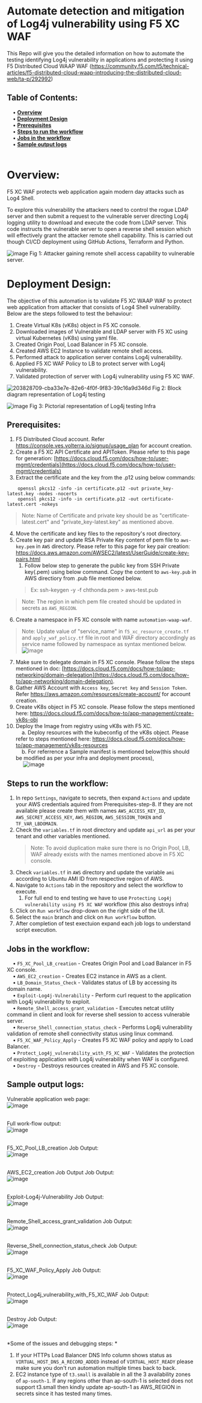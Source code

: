 # Automate detection and mitigation of Log4j vulnerability using F5 XC WAF

This Repo will give you the detailed information on how to automate the testing identifying Log4j vulnerability in applications and protecting it using F5 Distributed Cloud WAAP WAF
(https://community.f5.com/t5/technical-articles/f5-distributed-cloud-waap-introducing-the-distributed-cloud-web/ta-p/292992)

**Table of Contents:** <br />
---
&nbsp;&nbsp;&nbsp;&nbsp;•	**[Overview](#Overview)** <br />
&nbsp;&nbsp;&nbsp;&nbsp;•	**[Deployment Design](#Deployment-Design)** <br />
&nbsp;&nbsp;&nbsp;&nbsp;•	**[Prerequisites](#Prerequisites)** <br />
&nbsp;&nbsp;&nbsp;&nbsp;•	**[Steps to run the workflow](#Steps-to-run-the-workflow)** <br />
&nbsp;&nbsp;&nbsp;&nbsp;•	**[Jobs in the workflow](#Jobs-in-the-workflow)** <br />
&nbsp;&nbsp;&nbsp;&nbsp;•	**[Sample output logs](#Sample-output-logs)** <br />
<br />

# Overview:
F5 XC WAF protects web application again modern day attacks such as Log4 Shell. 

To explore this vulnerability the attackers need to control the rogue LDAP server and then submit a request to the vulnerable server directing Log4j logging utility  to download and execute the code from LDAP server. This code instructs the vulnerable server to open a reverse shell session which will effectively grant the attacker remote shell capability. This is carried out though CI/CD deployment using GitHub Actions, Terraform and Python.

![image](https://user-images.githubusercontent.com/115977670/203781465-8a7c8979-d594-4269-942f-7883f72bd544.png)
Fig 1: Attacker gaining remote shell access capability to vulnerable server. 

# Deployment Design:
The objective of this automation is to validate F5 XC WAAP WAF to protect web application from attacker that consists of Log4 Shell vulnerability. <br />
Below are the steps followed to test the behaviour: <br />
1. Create Virtual K8s (vK8s) object in F5 XC console. 
2. Downloaded images of Vulnerable and LDAP server with F5 XC using virtual Kubernetes (vK8s) using yaml file. 
3. Created Origin Pool, Load Balancer in F5 XC console. 
4. Created AWS EC2 Instance to validate remote shell access. 
5. Performed attack to application server contains Log4j vulnerability.  
6. Applied F5 XC WAF Policy to LB to protect server with Log4j vulnerability. 
7. Validated protection of server with Log4j vulnerability using F5 XC WAF. 


![203828709-cba33e7e-82e6-4f0f-9f83-39c16a9d346d](https://user-images.githubusercontent.com/115977670/207570890-7efea518-b99d-4502-b63a-cb1b4e2d7779.png)
Fig 2: Block diagram representation of Log4j testing

![image](https://user-images.githubusercontent.com/115977670/205885212-ff439216-20ba-42a5-afbb-f1f074f000f0.png)
Fig 3: Pictorial representation of Log4j testing Infra

**Prerequisites:**<br />
---
1.	F5 Distributed Cloud account. Refer https://console.ves.volterra.io/signup/usage_plan for account creation. <br />
2.	Create a F5 XC API Certificate and APIToken. Please refer to this page for generation: [https://docs.cloud.f5.com/docs/how-to/user-mgmt/credentials](https://docs.cloud.f5.com/docs/how-to/user-mgmt/credentials) <br />
3.	Extract the certificate and the key from the .p12 using below commands: <br />
```
    openssl pkcs12 -info -in certificate.p12 -out private_key-latest.key -nodes -nocerts
    openssl pkcs12 -info -in certificate.p12 -out certificate-latest.cert -nokeys
```
> Note: Name of Certificate and private key should be as "certificate-latest.cert" and "private_key-latest.key" as mentioned above. <br />

4.	Move the certificate and key files to the repository's root directory. <br />
5.  Create key pair and update RSA Private Key content of pem file to `aws-key.pem` in  `AWS` directory. Please refer to this page for key pair creation: https://docs.aws.amazon.com/AWSEC2/latest/UserGuide/create-key-pairs.html <br />
    1. Follow below step to generate the public key from SSH Private key(.pem) using below command. Copy the content to `aws-key.pub` in AWS directiory from .pub file mentioned below. <br /> 
    > Ex: ssh-keygen -y -f chthonda.pem > aws-test.pub <br />
> Note: The region in which pem file created should be updated in secrets as `AWS_REGION`.
6.  Create a namespace in F5 XC console with name `automation-waap-waf`. <br />
> Note: Update value of "service_name" in `f5_xc_resource_create.tf` and `apply_waf_policy.tf` file in root and WAF directory accordingly as service name followed by namespace as syntax mentioned below. <br />
> ![image](https://user-images.githubusercontent.com/115977670/207538024-69871fc7-2652-4b03-b693-1952daad1144.png) <br />
7.	Make sure to delegate domain in F5 XC console. Please follow the steps mentioned in doc: [https://docs.cloud.f5.com/docs/how-to/app-networking/domain-delegation](https://docs.cloud.f5.com/docs/how-to/app-networking/domain-delegation). <br />
8.	Gather AWS Account with `Access key`, `Secret key` and `Session Token`. Refer https://aws.amazon.com/resources/create-account/ for account creation. <br />
9.  Create vK8s object in F5 XC console. Please follow the steps mentioned here: https://docs.cloud.f5.com/docs/how-to/app-management/create-vk8s-obj
10.  Deploy the Image from registry using vK8s with F5 XC. <br />
&nbsp;&nbsp;&nbsp;&nbsp;a. Deploy resources with the kubeconfig of the vK8s object. Please refer to steps mentioned here: https://docs.cloud.f5.com/docs/how-to/app-management/vk8s-resources <br />
&nbsp;&nbsp;&nbsp;&nbsp;b. For referrence a Sample manifest is mentioned below(this should be modified as per your infra and deployment process), <br />
&nbsp;&nbsp;&nbsp;&nbsp; ![image](https://user-images.githubusercontent.com/115977670/205064286-f9b451a9-5f8f-4040-983b-70d9014452d8.png)


 
**Steps to run the workflow:**<br />
---
1.	In repo `Settings`, navigate to secrets, then expand `Actions` and update your AWS credentials aquired from Prerequisites-step-8. 
    If they are not available please create them with names `AWS_ACCESS_KEY_ID`, `AWS_SECRET_ACCESS_KEY`, `AWS_REGION`, `AWS_SESSION_TOKEN` and `TF_VAR_LBDOMAIN`. <br />
2.	Check the `variables.tf` in root directory and update `api_url` as per your tenant and other variables mentioned. <br />
    > Note: To avoid duplication make sure there is no Origin Pool, LB, WAF already exists with the names mentioned above in F5 XC console. <br />
3.  Check `variables.tf` in `AWS` directory and update the variable `ami` according to Ubuntu AMI ID from respective region of AWS. 
4.	Navigate to `Actions` tab in the repository and select the workflow to execute. <br />
    1. For full end to end testing we have to use `Protecting Log4j vulnerability using F5 XC WAF` workflow (this also destroys infra)
5.  Click on `Run workflow` drop-down on the right side of the UI. <br />
6.  Select the `main` branch and click on `Run workflow` button.  <br />
7.  After completion of test exectuion expand each job logs to understand script execution. <br />
    
**Jobs in the workflow:**<br />
---
&nbsp;&nbsp;&nbsp;&nbsp;• `F5_XC_Pool_LB_creation` - Creates Origin Pool and Load Balancer in F5 XC console. <br />
&nbsp;&nbsp;&nbsp;&nbsp;• `AWS_EC2_creation` - Creates EC2 instance in AWS as a client. <br />
&nbsp;&nbsp;&nbsp;&nbsp;• `LB_Domain_Status_Check` - Validates status of LB by accessing its domain name. <br />
&nbsp;&nbsp;&nbsp;&nbsp;• `Exploit-Log4j-Vulnerability` - Perform curl request to the application with Log4j vulnerability to exploit. <br />
&nbsp;&nbsp;&nbsp;&nbsp;• `Remote_Shell_access_grant_validation` - Executes netcat utility command in client and look for reverse shell session to access vulnerable server. <br /> 
&nbsp;&nbsp;&nbsp;&nbsp;• `Reverse_Shell_connection_status_check` - Performs Log4j vulnerability validation of remote shell connectivity status using linux command. <br /> 
&nbsp;&nbsp;&nbsp;&nbsp;• `F5_XC_WAF_Policy_Apply` - Creates F5 XC WAF policy and apply to Load Balancer. <br /> 
&nbsp;&nbsp;&nbsp;&nbsp;• `Protect_Log4j_vulnerability_with_F5_XC_WAF` - Validates the protection of exploiting application with Log4j vulnerability when WAF is configured. <br /> 
&nbsp;&nbsp;&nbsp;&nbsp;• `Destroy` - Destroys resources created in AWS and F5 XC console. 

**Sample output logs:**<br />
---
Vulnerable application web page: <br />
![image](https://user-images.githubusercontent.com/115977670/204262129-6e1be556-b7fc-42ad-9a5d-b319e674997f.png) <br />
<br />

Full work-flow output: <br />
![image](https://user-images.githubusercontent.com/115977670/207567140-ab3ea6cf-48c5-4d4c-835f-b673518afee0.png) <br />
<br />


F5_XC_Pool_LB_creation Job Output: <br />
![image](https://user-images.githubusercontent.com/115977670/205905590-9fce7094-1e31-404a-b4c4-5a3064e80b2c.png) <br />
<br />

AWS_EC2_creation Job Output Job Output: <br />
![image](https://user-images.githubusercontent.com/115977670/205905842-d58691d9-b078-4045-8211-ad2cf6d17acb.png) <br />
<br />

Exploit-Log4j-Vulnerability Job Output: <br />
![image](https://user-images.githubusercontent.com/115977670/205906229-9066883a-baf7-4f85-90c7-ae7d84930f11.png) <br />
<br />

Remote_Shell_access_grant_validation Job Output: <br />
![image](https://user-images.githubusercontent.com/115977670/205906357-0e27983a-00b0-44f7-a8a0-0055ecf47b4d.png) <br />
<br />

Reverse_Shell_connection_status_check Job Output: <br />
![image](https://user-images.githubusercontent.com/115977670/205906506-078cf3ee-e695-417c-af0f-de27dfa3ec12.png) <br />
<br />

F5_XC_WAF_Policy_Apply Job Output: <br />
![image](https://user-images.githubusercontent.com/115977670/205906666-c5b49558-a47b-4e85-af4c-9dc32b5281cd.png) <br />
<br />

Protect_Log4j_vulnerability_with_F5_XC_WAF Job Output: <br />
![image](https://user-images.githubusercontent.com/115977670/205906949-13081d38-5a12-4fc6-83b6-f936771b710b.png) <br />
<br />

Destroy Job Output: <br />
![image](https://user-images.githubusercontent.com/115977670/205907254-cab2ae1e-522e-4804-a38b-5f85e7d44476.png) <br />
<br />


*Some of the issues and debugging steps: *<br />
1. If your HTTPs Load Balancer DNS Info column shows status as `VIRTUAL_HOST_DNS_A_RECORD_ADDED` instead of `VIRTUAL_HOST_READY` please make sure you don't run automation multiple times back to back.  <br />
2. EC2 instance type of `t3.small` is available in all the 3 availability zones of `ap-south-1`. If any regions other than ap-south-1 is selected does not support t3.small then kindly update ap-south-1 as AWS_REGION in secrets since it has tested many times. 




